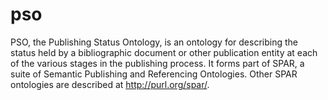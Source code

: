 # pso
PSO, the Publishing Status Ontology, is an ontology for describing the status held by a bibliographic document or other publication entity at each of the various stages in the publishing process. It forms part of SPAR, a suite of Semantic Publishing and Referencing Ontologies. Other SPAR ontologies are described at http://purl.org/spar/.

